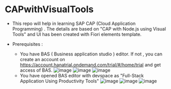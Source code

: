 # CAPwithVisualTools


* This repo will help in learning SAP CAP (Cloud Application Programming) . The details are based on "CAP with Node.js using Visual Tools" and UI has been created with Fiori elements template.

* Prerequisites :
  * You have BAS ( Business application studio ) editor. If not , you can create an account on https://account.hanatrial.ondemand.com/trial/#/home/trial and get access of BAS.
    ![image](https://github.com/MdSaddamKazmi/CAP/assets/54942497/1c003c09-4093-4ad0-93ed-c2a95c7ccffb)
    ![image](https://github.com/MdSaddamKazmi/CAP/assets/54942497/8bec9a26-dc69-4648-b8fd-1bd2e198cc42)
    ![image](https://github.com/MdSaddamKazmi/CAP/assets/54942497/09958524-cb6a-4040-9c51-be69e4c64468)
  * You have opened BAS editor with devspace as "Full-Stack Application Using Productivity Tools"
    ![image](https://github.com/MdSaddamKazmi/CAP/assets/54942497/8833890c-c6ac-428e-b376-01dbb62e8f3e)
    ![image](https://github.com/MdSaddamKazmi/CAPwithVisualTools/assets/54942497/a90f0c64-2d6a-49bb-aadf-1b975f358cb8)
    ![image](https://github.com/MdSaddamKazmi/CAPwithVisualTools/assets/54942497/c03f40b1-dbf7-4b01-aba7-c62fb978e6a3)


